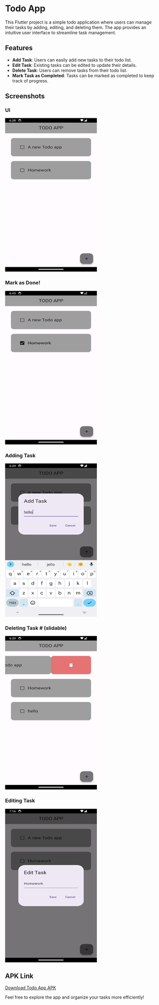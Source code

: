 # Todo App

This Flutter project is a simple todo application where users can manage their tasks by adding, editing, and deleting them. The app provides an intuitive user interface to streamline task management.

## Features

- **Add Task**: Users can easily add new tasks to their todo list.
- **Edit Task**: Existing tasks can be edited to update their details.
- **Delete Task**: Users can remove tasks from their todo list.
- **Mark Task as Completed**: Tasks can be marked as completed to keep track of progress.

## Screenshots
### UI
<img src="lib/screenshots/Screenshot_1715605697.png" alt="Tasks" width="300" height="500">

### Mark as Done!
<img src="lib/screenshots/mark_as_done.png" alt="mark as done" width="300" height="500">

### Adding Task
<img src="lib/screenshots/add_new_task.png" alt="adding Task" width="300" height="500">

### Deleting Task # (slidable)
<img src="lib/screenshots/detele_task.png" alt="delete Task" width="300" height="500">

### Editing Task
<img src="lib/screenshots/edit_task.png" alt="editing Task" width="300" height="500">

## APK Link
[Download Todo App APK](https://drive.google.com/file/d/1K3m-XflWhSRHje0toGhQH5B9lSquTTAT/view?usp=drive_link)

Feel free to explore the app and organize your tasks more efficiently!
